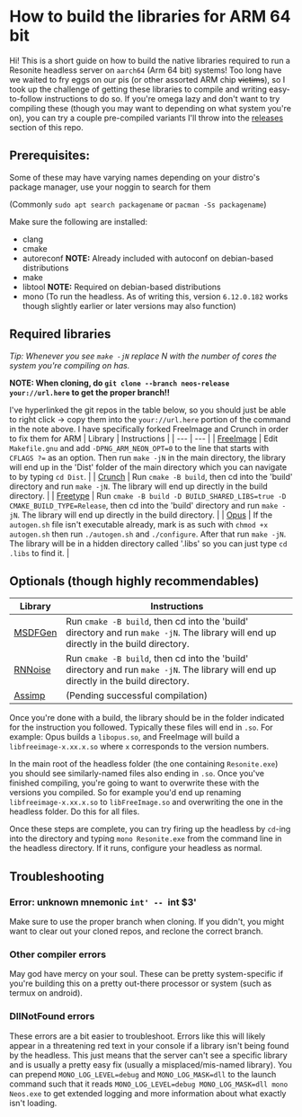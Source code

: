 # How to build the libraries for ARM 64 bit

Hi! This is a short guide on how to build the native libraries required to run a Resonite headless server on `aarch64` (Arm 64 bit) systems! Too long have we waited to fry eggs on our pis (or other assorted ARM chip ~~victims~~), so I took up the challenge of getting these libraries to compile and writing easy-to-follow instructions to do so. If you're omega lazy and don't want to try compiling these (though you may want to depending on what system you're on), you can try a couple pre-compiled variants I'll throw into the [releases](https://github.com/RileyGuy/Resonite-Headless-on-ARM-instructions/releases) section of this repo.

## Prerequisites:
Some of these may have varying names depending on your distro's package manager, use your noggin to search for them

(Commonly `sudo apt search packagename` or `pacman -Ss packagename`)

Make sure the following are installed:
* clang
* cmake
* autoreconf **NOTE:** Already included with autoconf on debian-based distributions
* make
* libtool **NOTE:** Required on debian-based distributions
* mono (To run the headless. As of writing this, version `6.12.0.182` works though slightly earlier or later versions may also function)


## Required libraries

*Tip: Whenever you see `make -jN` replace N with the number of cores the system you're compiling on has.*

__NOTE: When cloning, do `git clone --branch neos-release your://url.here` to get the proper branch!!__

I've hyperlinked the git repos in the table below, so you should just be able to right click -> copy them into the `your://url.here` portion of the command in the note above. I have specifically forked FreeImage and Crunch in order to fix them for ARM
| Library | Instructions |
| --- | --- |
| [FreeImage](https://github.com/Yellow-Dog-Man/FreeImage) | Edit `Makefile.gnu` and add `-DPNG_ARM_NEON_OPT=0` to the line that starts with `CFLAGS ?=`  as an option. Then run `make -jN` in the main directory, the library will end up in the 'Dist' folder of the main directory which you can navigate to by typing `cd Dist`. |
| [Crunch](https://github.com/RileyGuy/crunch) | Run `cmake -B build`, then cd into the 'build' directory and run `make -jN`. The library will end up directly in the build directory. |
| [Freetype](https://github.com/Neos-Metaverse/freetype) | Run `cmake -B build -D BUILD_SHARED_LIBS=true -D CMAKE_BUILD_TYPE=Release`, then cd into the 'build' directory and run `make -jN`. The library will end up directly in the build directory. |
| [Opus](https://github.com/Neos-Metaverse/opus) | If the `autogen.sh` file isn't executable already, mark is as such with `chmod +x autogen.sh` then run `./autogen.sh` and `./configure`. After that run `make -jN`. The library will be in a hidden directory called '.libs' so you can just type `cd .libs` to find it. |

## Optionals (though highly recommendables)
| Library | Instructions |
| --- | --- |
| [MSDFGen](https://github.com/Neos-Metaverse/msdfgen) | Run `cmake -B build`, then cd into the 'build' directory and run `make -jN`. The library will end up directly in the build directory. |
| [RNNoise](https://github.com/Neos-Metaverse/rnnoise) | Run `cmake -B build`, then cd into the 'build' directory and run `make -jN`. The library will end up directly in the build directory. |
| [Assimp](https://github.com/Neos-Metaverse/assimp) | (Pending successful compilation) |

Once you're done with a build, the library should be in the folder indicated for the instruction you followed. Typically these files will end in `.so`. For example: Opus builds a `libopus.so`, and FreeImage will build a `libfreeimage-x.xx.x.so` where `x` corresponds to the version numbers.

In the main root of the headless folder (the one containing `Resonite.exe`) you should see similarly-named files also ending in `.so`. Once you've finished compiling, you're going to want to overwrite these with the versions you compiled. So for example you'd end up renaming `libfreeimage-x.xx.x.so` to `libFreeImage.so` and overwriting the one in the headless folder. Do this for all files.

Once these steps are complete, you can try firing up the headless by `cd`-ing into the directory and typing `mono Resonite.exe` from the command line in the headless directory. If it runs, configure your headless as normal.

## Troubleshooting

### Error: unknown mnemonic `int' -- `int $3'
Make sure to use the proper branch when cloning. If you didn't, you might want to clear out your cloned repos, and reclone the correct branch.

### Other compiler errors
May god have mercy on your soul. These can be pretty system-specific if you're building this on a pretty out-there processor or system (such as termux on android).

### DllNotFound errors
These errors are a bit easier to troubleshoot. Errors like this will likely appear in a threatening red text in your console if a library isn't being found by the headless. This just means that the server can't see a specific library and is usually a pretty easy fix (usually a misplaced/mis-named library). You can prepend `MONO_LOG_LEVEL=debug` and `MONO_LOG_MASK=dll` to the launch command such that it reads `MONO_LOG_LEVEL=debug MONO_LOG_MASK=dll mono Neos.exe` to get extended logging and more information about what exactly isn't loading.
